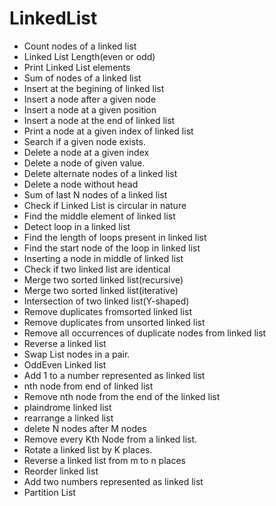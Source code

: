 # LinkedList
<ul>
  <li>Count nodes of a linked list</li>
  <li>Linked List Length(even or odd)</li>
  <li>Print Linked List elements</li>
  <li>Sum of nodes of a linked list</li>
  <li>Insert at the begining of linked list</li>
  <li>Insert a node after a given node</li>
  <li>Insert a node at a given position</li>
  <li>Insert a node at the end of linked list</li>
  <li>Print a node at a given index of linked list</li>
  <li>Search if a given node exists.</li>
  <li>Delete a node at a given index</li>
  <li>Delete a node of given value.</li>
  <li>Delete alternate nodes of a linked list</li>
  <li>Delete a node without head</li>
  <li>Sum of last N nodes of a linked list</li>
  <li>Check if Linked List is circular in nature</li>
  <li>Find the middle element of linked list</li>
  <li>Detect loop in a linked list</li>
  <li>Find the length of loops present in linked list</li>
  <li>Find the start node of the loop in linked list</li>
  <li>Inserting a node in middle of linked list</li>
  <li>Check if two linked list are identical</li>
  <li>Merge two sorted linked list(recursive)</li>
  <li>Merge two sorted linked list(iterative)</li>
  <li>Intersection of two linked list(Y-shaped)</li>
  <li>Remove duplicates fromsorted linked list</li>
  <li>Remove duplicates from unsorted linked list</li>
  <li>Remove all occurrences of duplicate nodes from linked list</li>
  <li>Reverse a linked list</li>
  <li>Swap List nodes in a pair.</li>
  <li>OddEven Linked list</li>
  <li>Add 1 to a number represented as linked list</li>
  <li>nth node from end of linked list</li>
  <li>Remove nth node from the end of the linked list</li>
  <li>plaindrome linked list</li>
  <li>rearrange a linked list</li>
  <li>delete N nodes after M nodes</li>
  <li>Remove every Kth Node from a linked list.</li>
  <li>Rotate a linked list by K places.</li>
  <li>Reverse a linked list from m to n places</li>
  <li>Reorder linked list</li>
  <li>Add two numbers represented as linked list</li>
  <li>Partition List</li>
</ul>
